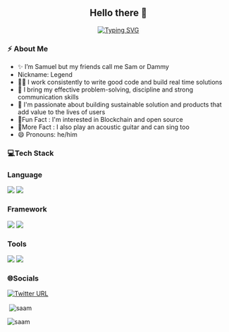<h2 align="center"> Hello there 👋 </h2

<!--  Animation Typing  -->
  
<p align="center">
  <a href="https://git.io/typing-svg"><img src="https://readme-typing-svg.demolab.com?font=open+sans&pause=1000&color=284CF7&background=222222&center=true&vCenter=true&width=435&lines=I'm+Bakare+Samuel+Ayomiku;I'm+a+Software+Engineer" alt="Typing SVG" /></a>
</p>

<!--  Animation End  -->
  
<!-- About me  -->

<h3 align="left"> ⚡️ About Me </h3>

<ul>
  
  <li>✨ I’m Samuel but my friends call me Sam or Dammy</li>
  
  <li>Nickname: Legend</li>
  
  <li>👨‍💻 I work consistently to write good code and build real time solutions</li>
  
  <li>🔭 I bring my effective problem-solving, discipline and strong communication skills</li>
  
  <li>💬 I'm passionate about building sustainable solution and products that add value to the lives of users</li>
  
  <li>🎉Fun Fact : I'm interested in Blockchain and open source</li>
  
  <li>🎉More Fact : I also play an acoustic guitar and can sing too</li>
  
  <li>😄 Pronouns: he/him</li>
  
</ul>
  
<!-- About me:end -->
  
<!-- Tech stack -->
  
<h3> 💻Tech Stack </h3>

  <h3> Language </h3>
  <p>
    <img src="https://img.shields.io/badge/JavaScript-F7DF1E?style=for-the-badge&logo=javascript&logoColor=black" />
    <img src="https://img.shields.io/badge/Node.js-43853D?style=for-the-badge&logo=node.js&logoColor=white" />
  </p>
  
  <h3> Framework </h3>
  <p>
    <img src="https://img.shields.io/badge/React-20232A?style=for-the-badge&logo=react&logoColor=61DAFB" />
    <img src="https://img.shields.io/badge/Vue.js-35495E?style=for-the-badge&logo=vue.js&logoColor=4FC08D" />
  </p>
  
  <h3> Tools </h3>
  <p>
    <img src="https://img.shields.io/badge/Netlify-00C7B7?style=for-the-badge&logo=netlify&logoColor=white" />
    <img src="https://img.shields.io/badge/GIT-E44C30?style=for-the-badge&logo=git&logoColor=white" />
  </p>
  
<!-- Tech stack:end -->
  
<!-- Socials  -->

<h3> 🌐Socials </h3>
<p>
  <a href = "https://twitter.com/_thesaam">
    <img alt="Twitter URL" src="https://img.shields.io/twitter/url?label=thesaam&style=social&url=https%3A%2F%2Ftwitter.com%2F_thesaam">
  </a>
</p>
  
<!-- Socials:end -->

<!-- Github Stats -->
  <p>&nbsp;<img align="center" src="https://github-readme-stats.vercel.app/api?username=thesaam&show_icons=true&locale=en&theme=tokyonight" alt="saam" /></p>
 
  <p><img align="center" src="https://github-readme-streak-stats.herokuapp.com/?user=thesaam&&theme=tokyonight" alt="saam" /></p>
<!-- Github Stats:end -->
  


